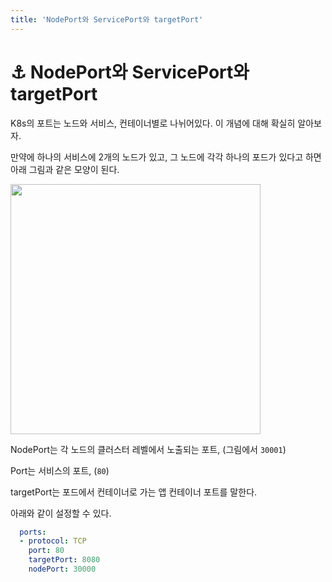 ```yaml
---
title: 'NodePort와 ServicePort와 targetPort'
---
```

# ⚓ NodePort와 ServicePort와 targetPort

K8s의 포트는 노드와 서비스, 컨테이너별로 나뉘어있다. 이 개념에 대해 확실히 알아보자.

만약에 하나의 서비스에 2개의 노드가 있고, 그 노드에 각각 하나의 포드가 있다고 하면 아래 그림과 같은 모양이 된다.

<img src="https://user-images.githubusercontent.com/81006587/205223298-aef6933f-31a9-41d2-beb8-4884e2090efa.png" height=400px>

NodePort는 각 노드의 클러스터 레벨에서 노출되는 포트, (그림에서 `30001`)

Port는 서비스의 포트, (`80`)

targetPort는 포드에서 컨테이너로 가는 앱 컨테이너 포트를 말한다.

아래와 같이 설정할 수 있다.

```yml
  ports:
  - protocol: TCP
    port: 80
    targetPort: 8080
    nodePort: 30000
```
